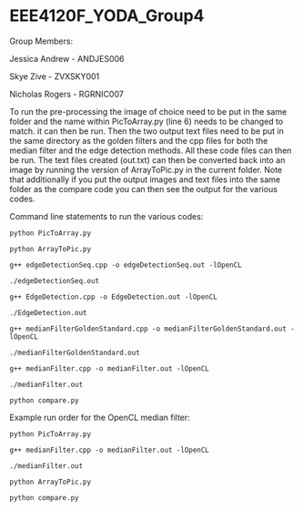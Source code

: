 # EEE4120F_YODA_Group4

Group Members:

Jessica Andrew - ANDJES006

Skye Zive - ZVXSKY001

Nicholas Rogers - RGRNIC007

To run the pre-processing the image of choice need to be put in the same folder and the name within PicToArray.py (line 6) needs to be changed to match. it can then be run. Then the two output text files need to be put in the same directory as the golden filters and the cpp files for both the median filter and the edge detection methods. All these code files can then be run. The text files created (out.txt) can then be converted back into an image by running the version of ArrayToPic.py in the current folder. Note that additionally if you put the output images and text files into the same folder as the compare code you can then see the output for the various codes.



Command line statements to run the various codes:

    python PicToArray.py

    python ArrayToPic.py

    g++ edgeDetectionSeq.cpp -o edgeDetectionSeq.out -lOpenCL

    ./edgeDetectionSeq.out

    g++ EdgeDetection.cpp -o EdgeDetection.out -lOpenCL

    ./EdgeDetection.out

    g++ medianFilterGoldenStandard.cpp -o medianFilterGoldenStandard.out -lOpenCL

    ./medianFilterGoldenStandard.out

    g++ medianFilter.cpp -o medianFilter.out -lOpenCL

    ./medianFilter.out

    python compare.py



Example run order for the OpenCL median filter:

    python PicToArray.py

    g++ medianFilter.cpp -o medianFilter.out -lOpenCL

    ./medianFilter.out

    python ArrayToPic.py

    python compare.py
